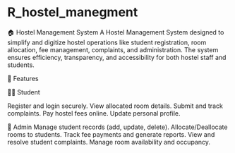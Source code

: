 # R_hostel_manegment
🏠 Hostel Management System
A Hostel Management System designed to simplify and digitize hostel operations like student registration, room allocation, fee management, complaints, and administration. The system ensures efficiency, transparency, and accessibility for both hostel staff and students.

🚀 Features

👨‍🎓 Student

Register and login securely.
View allocated room details.
Submit and track complaints.
Pay hostel fees online.
Update personal profile.

🏢 Admin
Manage student records (add, update, delete).
Allocate/Deallocate rooms to students.
Track fee payments and generate reports.
View and resolve student complaints.
Manage room availability and occupancy.
